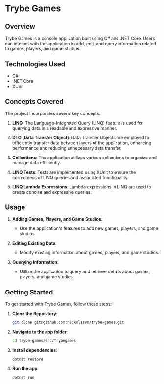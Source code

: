 # Trybe Games

## Overview

Trybe Games is a console application built using C# and .NET Core. Users can interact with the application to add, edit, and query information related to games, players, and game studios.

## Technologies Used

- C#
- .NET Core
- XUnit

## Concepts Covered

The project incorporates several key concepts:

1. **LINQ**: The Language-Integrated Query (LINQ) feature is used for querying data in a readable and expressive manner.

2. **DTO (Data Transfer Object)**: Data Transfer Objects are employed to efficiently transfer data between layers of the application, enhancing performance and reducing unnecessary data transfer.

3. **Collections**: The application utilizes various collections to organize and manage data efficiently.

4. **LINQ Tests**: Tests are implemented using XUnit to ensure the correctness of LINQ queries and associated functionality.

5. **LINQ Lambda Expressions**: Lambda expressions in LINQ are used to create concise and expressive queries.

## Usage

1. **Adding Games, Players, and Game Studios**:
   - Use the application's features to add new games, players, and game studios.

2. **Editing Existing Data**:
   - Modify existing information about games, players, and game studios.

3. **Querying Information**:
   - Utilize the application to query and retrieve details about games, players, and game studios.

## Getting Started

To get started with Trybe Games, follow these steps:

1. **Clone the Repository**:
   ```bash
   git clone git@github.com:nickolasvm/trybe-games.git

2. **Navigate to the app folder**:
   ```bash
   cd trybe-games/src/Trybegames

3. **Install dependencies**:
   ```bash
   dotnet restore

4. **Run the app**:
   ```bash
   dotnet run
